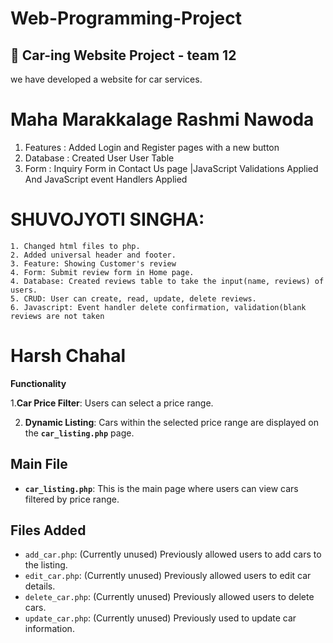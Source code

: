 # Web-Programming-Project

## 🚗 Car-ing Website Project - team 12

we have developed a website for car services.

# Maha Marakkalage Rashmi Nawoda

1. Features : Added Login and Register pages with a new button
2. Database : Created User User Table
3. Form : Inquiry Form in Contact Us page |JavaScript Validations Applied And JavaScript event Handlers Applied

# SHUVOJYOTI SINGHA:

    1. Changed html files to php.
    2. Added universal header and footer.
    3. Feature: Showing Customer's review
    4. Form: Submit review form in Home page.
    4. Database: Created reviews table to take the input(name, reviews) of users.
    5. CRUD: User can create, read, update, delete reviews.
    6. Javascript: Event handler delete confirmation, validation(blank reviews are not taken

# Harsh Chahal

**Functionality**

1.**Car Price Filter**: Users can select a price range.

2. **Dynamic Listing**: Cars within the selected price range are displayed on the **`car_listing.php`** page.

## Main File
- **`car_listing.php`**: This is the main page where users can view cars filtered by price range.

## Files Added
- `add_car.php`: (Currently unused) Previously allowed users to add cars to the listing.
- `edit_car.php`: (Currently unused) Previously allowed users to edit car details.
- `delete_car.php`: (Currently unused) Previously allowed users to delete cars.
- `update_car.php`: (Currently unused) Previously used to update car information.

